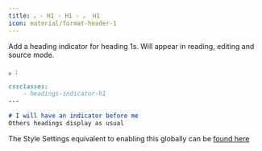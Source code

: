 ```yaml
---
title: 。- H1 - H1 - 。 H1
icon: material/format-header-1
---
```


Add a heading indicator for heading 1s. Will appear in reading, editing and
source mode.

。:

```md
cssclasses:
    - headings-indicator-h1
---

# I will have an indicator before me
Others headings display as usual
```

The Style Settings equivalent to enabling this globally can be [found here](../../Style-Settings/Editor/Typography/headings/index.md#for-heading-1)

